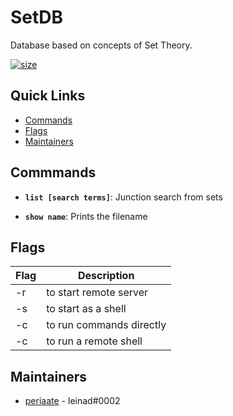 
# SetDB

Database based on concepts of Set Theory.

 [![size](https://img.shields.io/github/repo-size/periaate/SetDB?color=red&label=SIZE)](https://img.shields.io/github/repo-size/periaate/SetDB?color=red&label=SIZE)

## Quick Links

- [Commands](#Commmands)
- [Flags](#Flags)
- [Maintainers](#Maintainers)

## Commmands

- **`list [search terms]`**: 
Junction search from sets

- **`show name`**: 
Prints the filename

## Flags

| Flag              | Description                     | 
| ----------------- | ------------------------------- | 
| -r | to start remote server |
| -s | to start as a shell |
| -c | to run commands directly |
| -c | to run a remote shell |

## Maintainers

- [periaate](https://github.com/periaate) - leinad#0002
